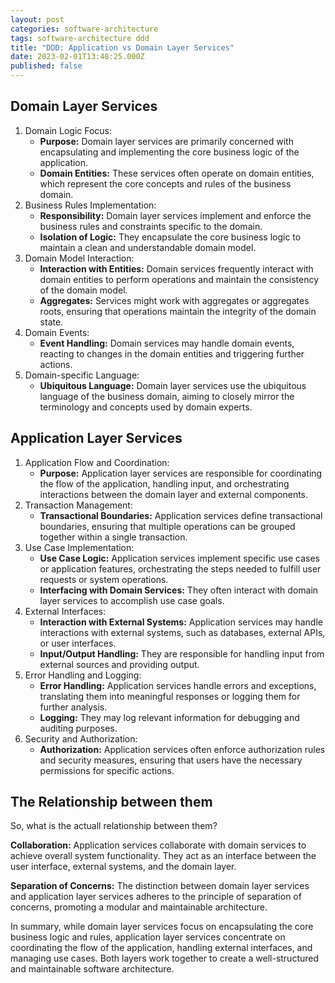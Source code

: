 ```yaml
---
layout: post
categories: software-architecture
tags: software-architecture ddd
title: "DDD: Application vs Domain Layer Services"
date: 2023-02-01T13:48:25.000Z
published: false
---
```


## Domain Layer Services

1. Domain Logic Focus:
   * **Purpose:** Domain layer services are primarily concerned with encapsulating and implementing the core business logic of the application.
   * **Domain Entities:** These services often operate on domain entities, which represent the core concepts and rules of the business domain.
2. Business Rules Implementation:
   * **Responsibility:** Domain layer services implement and enforce the business rules and constraints specific to the domain.
   * **Isolation of Logic:** They encapsulate the core business logic to maintain a clean and understandable domain model.
3. Domain Model Interaction:
   * **Interaction with Entities:** Domain services frequently interact with domain entities to perform operations and maintain the consistency of the domain model.
   * **Aggregates:** Services might work with aggregates or aggregates roots, ensuring that operations maintain the integrity of the domain state.
4. Domain Events:
   * **Event Handling:** Domain services may handle domain events, reacting to changes in the domain entities and triggering further actions.
5. Domain-specific Language:
   * **Ubiquitous Language:** Domain layer services use the ubiquitous language of the business domain, aiming to closely mirror the terminology and concepts used by domain experts.

## Application Layer Services

1. Application Flow and Coordination:
   * **Purpose:** Application layer services are responsible for coordinating the flow of the application, handling input, and orchestrating interactions between the domain layer and external components.
2. Transaction Management:
   * **Transactional Boundaries:** Application services define transactional boundaries, ensuring that multiple operations can be grouped together within a single transaction.
3. Use Case Implementation:
   * **Use Case Logic:** Application services implement specific use cases or application features, orchestrating the steps needed to fulfill user requests or system operations.
   * **Interfacing with Domain Services:** They often interact with domain layer services to accomplish use case goals.
4. External Interfaces:
   * **Interaction with External Systems:** Application services may handle interactions with external systems, such as databases, external APIs, or user interfaces.
   * **Input/Output Handling:** They are responsible for handling input from external sources and providing output.
5. Error Handling and Logging:
   * **Error Handling:** Application services handle errors and exceptions, translating them into meaningful responses or logging them for further analysis.
   * **Logging:** They may log relevant information for debugging and auditing purposes.
6. Security and Authorization:
   * **Authorization:** Application services often enforce authorization rules and security measures, ensuring that users have the necessary permissions for specific actions.

## The Relationship between them

So, what is the actuall relationship between them?

**Collaboration:** Application services collaborate with domain services to achieve overall system functionality. They act as an interface between the user interface, external systems, and the domain layer.

**Separation of Concerns:** The distinction between domain layer services and application layer services adheres to the principle of separation of concerns, promoting a modular and maintainable architecture.

In summary, while domain layer services focus on encapsulating the core business logic and rules, application layer services concentrate on coordinating the flow of the application, handling external interfaces, and managing use cases. Both layers work together to create a well-structured and maintainable software architecture.
